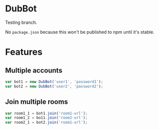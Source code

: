 # DubBot
Testing branch.

No `package.json` because this won't be published to npm until it's stable.

# Features
## Multiple accounts
```js
var bot1 = new DubBot('user1', 'password1');
var bot2 = new DubBot('user2', 'password2');
```

## Join multiple rooms
```js
var room1_1 = bot1.join('room1-url');
var room1_2 = bo11.join('room2-url');
var room2_1 = bot2.join('room1-url');
```
